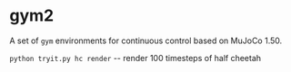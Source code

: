 # gym2

A set of `gym` environments for continuous control based on MuJoCo 1.50.

`python tryit.py hc render` -- render 100 timesteps of half cheetah
